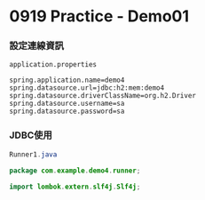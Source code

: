 # 0919 Practice - Demo01

### 設定連線資訊

```properties
application.properties

spring.application.name=demo4
spring.datasource.url=jdbc:h2:mem:demo4
spring.datasource.driverClassName=org.h2.Driver
spring.datasource.username=sa
spring.datasource.password=sa
```


### JDBC使用

```java
Runner1.java

package com.example.demo4.runner;

import lombok.extern.slf4j.Slf4j;
```

